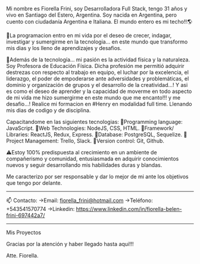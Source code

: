 Mi nombre es Fiorella Frini, soy Desarrolladora Full Stack, tengo 31 años y vivo en Santiago del Estero, Argentina. Soy nacida en Argentina, pero cuento con ciudadanía Argentina e Italiana. El mundo entero es mi techo!!🌎

🚀La programacion entro en mi vida por el deseo de crecer, indagar, investigar y sumergirme en la tecnologia... en este mundo que transformo mis dias y los lleno de aprendizajes y desafios. 

🏀Además de la tecnología... mi pasión es la actividad física y la naturaleza. Soy Profesora de Educación Física.
Dicha profesión me permitió adquirir destrezas con respecto al trabajo en equipo, el luchar por la excelencia, el liderazgo, el poder de empoderarse ante adversidades y problemáticas, el dominio y organización de grupos y el desarrollo de la creatividad...! 
Y asi es como el deseo de aprender y la capacidad de moverme en todo aspecto de mi vida me hizo sumergirme en este mundo que me encanto!!! y me desafio...! Realice mi formacion en #Henry en modalidad full time. Llenando mis dias de codigo y de disciplina.

Capacitandome en las siguientes tecnologias:
📍Programming language: JavaScript.
📍Web Technologies: NodeJS, CSS, HTML.
📍Framework/ Libraries: ReactJS, Redux, Express.
📍Database: PostgreSQL, Sequelize.
📍Project Management: Trello, Slack.
📍Version control: Git, Github.


⚠️Estoy 100% predispuesta al crecimiento en un ambiente de compañerismo y comunidad, entusiasmada en adquirir conocimientos nuevos y seguir desarrollando mis habilidades duras y blandas.

Me caracterizo por ser responsable y dar lo mejor de mi ante los objetivos que tengo por delante.

---------------------------------------------------------------------------------------------------------------------------------
 📫 Contacto:
->Email: fiorella_frini@hotmail.com
->Teléfono: +543541570774
->Linkedin: https://www.linkedin.com/in/fiorella-belen-frini-697442a7/

----------------------------------------------------------------------------------------------------------------------------------
Mis Proyectos





Gracias por la atención y haber llegado hasta aqui!!!

Atte. Fiorella.
